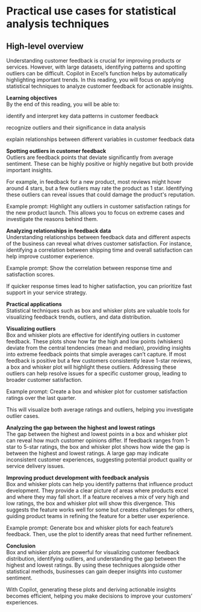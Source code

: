 # Practical use cases for statistical analysis techniques             
## High-level overview                       
Understanding customer feedback is crucial for improving products or services. However, with large datasets, identifying patterns and spotting outliers can be difficult. Copilot in Excel’s function helps by automatically highlighting important trends. In this reading, you will focus on applying statistical techniques to analyze customer feedback for actionable insights.

**Learning objectives**      
By the end of this reading, you will be able to:

identify and interpret key data patterns in customer feedback

recognize outliers and their significance in data analysis

explain relationships between different variables in customer feedback data

**Spotting outliers in customer feedback**          
Outliers are feedback points that deviate significantly from average sentiment. These can be highly positive or highly negative but both provide important insights.

For example, in feedback for a new product, most reviews might hover around 4 stars, but a few outliers may rate the product as 1 star. Identifying these outliers can reveal issues that could damage the product's reputation.

Example prompt: Highlight any outliers in customer satisfaction ratings for the new product launch. This allows you to focus on extreme cases and investigate the reasons behind them.

**Analyzing relationships in feedback data**             
Understanding relationships between feedback data and different aspects of the business can reveal what drives customer satisfaction. For instance, identifying a correlation between shipping time and overall satisfaction can help improve customer experience.

Example prompt: Show the correlation between response time and satisfaction scores.

If quicker response times lead to higher satisfaction, you can prioritize fast support in your service strategy.

**Practical applications**      
Statistical techniques such as box and whisker plots are valuable tools for visualizing feedback trends, outliers, and data distribution.

**Visualizing outliers**     
Box and whisker plots are effective for identifying outliers in customer feedback. These plots show how far the high and low points (whiskers) deviate from the central tendencies (mean and median), providing insights into extreme feedback points that simple averages can’t capture. If most feedback is positive but a few customers consistently leave 1-star reviews, a box and whisker plot will highlight these outliers. Addressing these outliers can help resolve issues for a specific customer group, leading to broader customer satisfaction.

Example prompt: Create a box and whisker plot for customer satisfaction ratings over the last quarter.

This will visualize both average ratings and outliers, helping you investigate outlier cases.

**Analyzing the gap between the highest and lowest ratings**               
The gap between the highest and lowest points in a box and whisker plot can reveal how much customer opinions differ. If feedback ranges from 1-star to 5-star ratings, the box and whisker plot shows how wide the gap is between the highest and lowest ratings. A large gap may indicate inconsistent customer experiences, suggesting potential product quality or service delivery issues.

**Improving product development with feedback analysis**                 
Box and whisker plots can help you identify patterns that influence product development. They provide a clear picture of areas where products excel and where they may fall short. If a feature receives a mix of very high and low ratings, the box and whisker plot will show this divergence. This suggests the feature works well for some but creates challenges for others, guiding product teams in refining the feature for a better user experience.

Example prompt: Generate box and whisker plots for each feature’s feedback. Then, use the plot to identify areas that need further refinement.

**Conclusion**          
Box and whisker plots are powerful for visualizing customer feedback distribution, identifying outliers, and understanding the gap between the highest and lowest ratings. By using these techniques alongside other statistical methods, businesses can gain deeper insights into customer sentiment. 

With Copilot, generating these plots and deriving actionable insights becomes efficient, helping you make decisions to improve your customers’ experiences.

